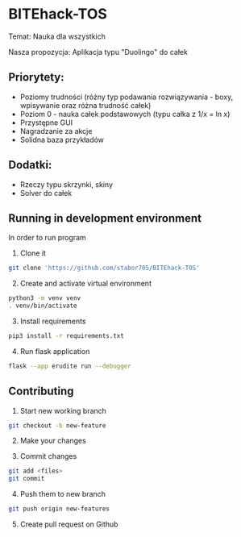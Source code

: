 # BITEhack-TOS

Temat:
Nauka dla wszystkich

Nasza propozycja:
Aplikacja typu "Duolingo" do całek


## Priorytety:
- Poziomy trudności (różny typ podawania rozwiązywania - boxy, wpisywanie oraz różna trudność całek)
- Poziom 0 - nauka całek podstawowych (typu całka z 1/x = ln x)
- Przystępne GUI
- Nagradzanie za akcje
- Solidna baza przykładów

## Dodatki:
- Rzeczy typu skrzynki, skiny
- Solver do całek

## Running in development environment
In order to run program
1. Clone it

``` sh
git clone 'https://github.com/stabor705/BITEhack-TOS'
```

2. Create and activate virtual environment

``` sh
python3 -m venv venv
. venv/bin/activate
```

3. Install requirements
``` sh
pip3 install -r requirements.txt
```

4. Run flask application
``` sh
flask --app erudite run --debugger
```

## Contributing

1. Start new working branch

``` sh
git checkout -b new-feature
```

2. Make your changes

3. Commit changes
``` sh
git add <files>
git commit
```

4. Push them to new branch

``` sh
git push origin new-features
```

5. Create pull request on Github

